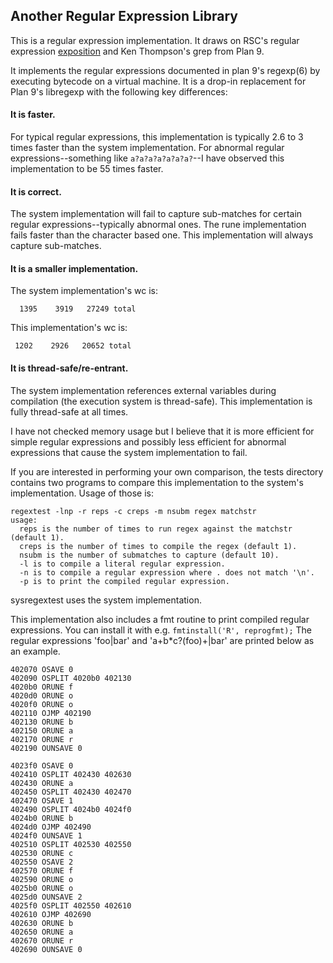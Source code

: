 Another Regular Expression Library
-

This is a regular expression implementation. It draws on
RSC's regular expression [exposition](https://swtch.com/~rsc/regexp/)
and Ken Thompson's grep from Plan 9.

It implements the regular expressions documented in plan 9's regexp(6)
by executing bytecode on a virtual machine. It is a drop-in replacement
for Plan 9's libregexp with the following key differences:

#### It is faster. ####
  For typical regular expressions, this implementation is
  typically 2.6 to 3 times faster than the system
  implementation.  For abnormal regular expressions--something
  like `a?a?a?a?a?a?a?`--I have observed this implementation to
  be 55 times faster.
#### It is correct. ####
  The system implementation will fail to capture sub-matches for
  certain regular expressions--typically abnormal ones.  The
  rune implementation fails faster than the character based one.
  This implementation will always capture sub-matches.
#### It is a smaller implementation. ####
  The system implementation's wc is:
  ```
    1395    3919   27249 total
  ```
  This implementation's wc is:
  ```
   1202    2926   20652 total
  ```
#### It is thread-safe/re-entrant. ####
  The system implementation references external variables during
  compilation (the execution system is thread-safe).  This
  implementation is fully thread-safe at all times.

I have not checked memory usage but I believe that it is more
efficient for simple regular expressions and possibly less efficient
for abnormal expressions that cause the system implementation to fail.

If you are interested in performing
your own comparison, the tests directory contains two programs to
compare this implementation to the system's implementation.  Usage of
those is:

```
regextest -lnp -r reps -c creps -m nsubm regex matchstr
usage:
  reps is the number of times to run regex against the matchstr (default 1).
  creps is the number of times to compile the regex (default 1).
  nsubm is the number of submatches to capture (default 10).
  -l is to compile a literal regular expression.
  -n is to compile a regular expression where . does not match '\n'.
  -p is to print the compiled regular expression.
```

sysregextest uses the system implementation.

This implementation also includes a fmt routine to print compiled regular
expressions.  You can install it with e.g. `fmtinstall('R', reprogfmt);`
The regular expressions 'foo|bar' and 'a+b*c?(foo)+|bar'
are printed below as an example.

```
402070 OSAVE 0
402090 OSPLIT 4020b0 402130
4020b0 ORUNE f
4020d0 ORUNE o
4020f0 ORUNE o
402110 OJMP 402190
402130 ORUNE b
402150 ORUNE a
402170 ORUNE r
402190 OUNSAVE 0

4023f0 OSAVE 0
402410 OSPLIT 402430 402630
402430 ORUNE a
402450 OSPLIT 402430 402470
402470 OSAVE 1
402490 OSPLIT 4024b0 4024f0
4024b0 ORUNE b
4024d0 OJMP 402490
4024f0 OUNSAVE 1
402510 OSPLIT 402530 402550
402530 ORUNE c
402550 OSAVE 2
402570 ORUNE f
402590 ORUNE o
4025b0 ORUNE o
4025d0 OUNSAVE 2
4025f0 OSPLIT 402550 402610
402610 OJMP 402690
402630 ORUNE b
402650 ORUNE a
402670 ORUNE r
402690 OUNSAVE 0
```
